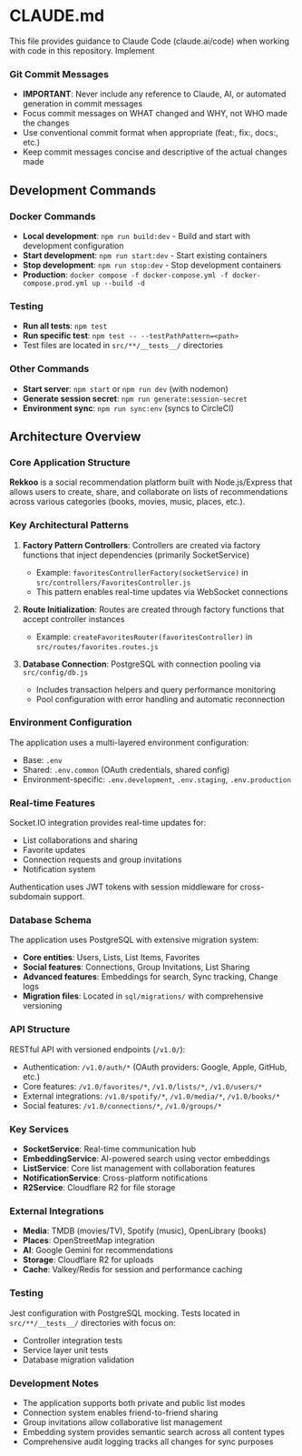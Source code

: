 # CLAUDE.md

This file provides guidance to Claude Code (claude.ai/code) when working with code in this repository.
Implement
### Git Commit Messages
- **IMPORTANT**: Never include any reference to Claude, AI, or automated generation in commit messages
- Focus commit messages on WHAT changed and WHY, not WHO made the changes
- Use conventional commit format when appropriate (feat:, fix:, docs:, etc.)
- Keep commit messages concise and descriptive of the actual changes made

## Development Commands

### Docker Commands
- **Local development**: `npm run build:dev` - Build and start with development configuration
- **Start development**: `npm run start:dev` - Start existing containers
- **Stop development**: `npm run stop:dev` - Stop development containers
- **Production**: `docker compose -f docker-compose.yml -f docker-compose.prod.yml up --build -d`

### Testing
- **Run all tests**: `npm test`
- **Run specific test**: `npm test -- --testPathPattern=<path>`
- Test files are located in `src/**/__tests__/` directories

### Other Commands
- **Start server**: `npm start` or `npm run dev` (with nodemon)
- **Generate session secret**: `npm run generate:session-secret`
- **Environment sync**: `npm run sync:env` (syncs to CircleCI)

## Architecture Overview

### Core Application Structure

**Rekkoo** is a social recommendation platform built with Node.js/Express that allows users to create, share, and collaborate on lists of recommendations across various categories (books, movies, music, places, etc.).

### Key Architectural Patterns

1. **Factory Pattern Controllers**: Controllers are created via factory functions that inject dependencies (primarily SocketService)
   - Example: `favoritesControllerFactory(socketService)` in `src/controllers/FavoritesController.js`
   - This pattern enables real-time updates via WebSocket connections

2. **Route Initialization**: Routes are created through factory functions that accept controller instances
   - Example: `createFavoritesRouter(favoritesController)` in `src/routes/favorites.routes.js`

3. **Database Connection**: PostgreSQL with connection pooling via `src/config/db.js`
   - Includes transaction helpers and query performance monitoring
   - Pool configuration with error handling and automatic reconnection

### Environment Configuration

The application uses a multi-layered environment configuration:
- Base: `.env`
- Shared: `.env.common` (OAuth credentials, shared config)
- Environment-specific: `.env.development`, `.env.staging`, `.env.production`

### Real-time Features

Socket.IO integration provides real-time updates for:
- List collaborations and sharing
- Favorite updates
- Connection requests and group invitations
- Notification system

Authentication uses JWT tokens with session middleware for cross-subdomain support.

### Database Schema

The application uses PostgreSQL with extensive migration system:
- **Core entities**: Users, Lists, List Items, Favorites
- **Social features**: Connections, Group Invitations, List Sharing
- **Advanced features**: Embeddings for search, Sync tracking, Change logs
- **Migration files**: Located in `sql/migrations/` with comprehensive versioning

### API Structure

RESTful API with versioned endpoints (`/v1.0/`):
- Authentication: `/v1.0/auth/*` (OAuth providers: Google, Apple, GitHub, etc.)
- Core features: `/v1.0/favorites/*`, `/v1.0/lists/*`, `/v1.0/users/*`
- External integrations: `/v1.0/spotify/*`, `/v1.0/media/*`, `/v1.0/books/*`
- Social features: `/v1.0/connections/*`, `/v1.0/groups/*`

### Key Services

- **SocketService**: Real-time communication hub
- **EmbeddingService**: AI-powered search using vector embeddings
- **ListService**: Core list management with collaboration features
- **NotificationService**: Cross-platform notifications
- **R2Service**: Cloudflare R2 for file storage

### External Integrations

- **Media**: TMDB (movies/TV), Spotify (music), OpenLibrary (books)
- **Places**: OpenStreetMap integration
- **AI**: Google Gemini for recommendations
- **Storage**: Cloudflare R2 for uploads
- **Cache**: Valkey/Redis for session and performance caching

### Testing

Jest configuration with PostgreSQL mocking. Tests located in `src/**/__tests__/` directories with focus on:
- Controller integration tests
- Service layer unit tests
- Database migration validation

### Development Notes

- The application supports both private and public list modes
- Connection system enables friend-to-friend sharing
- Group invitations allow collaborative list management
- Embedding system provides semantic search across all content types
- Comprehensive audit logging tracks all changes for sync purposes